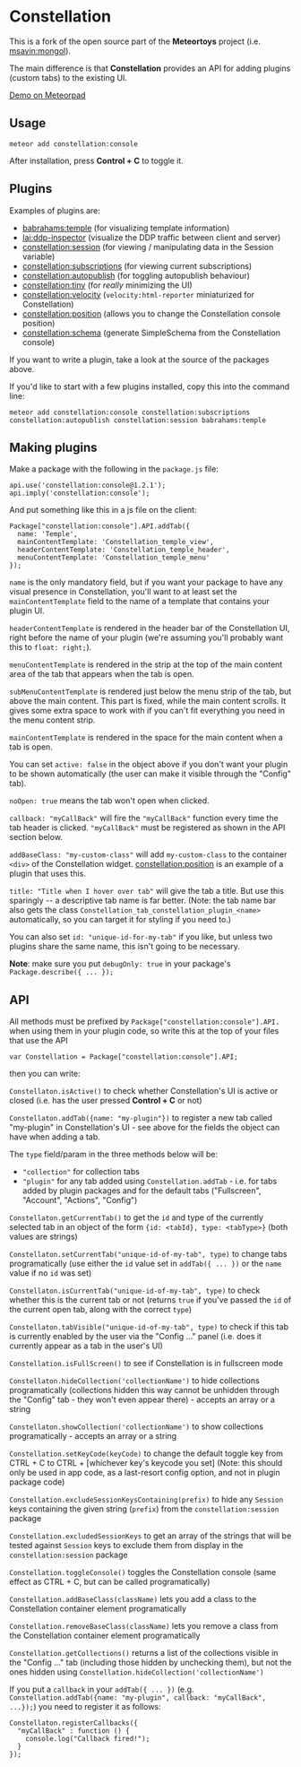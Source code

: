 Constellation
=============

This is a fork of the open source part of the __Meteortoys__ project (i.e. [msavin:mongol](https://github.com/msavin/Mongol)).

The main difference is that __Constellation__ provides an API for adding plugins (custom tabs) to the existing UI.

[Demo on Meteorpad](http://meteorpad.com/pad/Wm7SreoMmL8QTMKkT/Constellation_Demo)

Usage
-----
```
meteor add constellation:console
```

After installation, press <strong>Control + C</strong> to toggle it.

Plugins
-------

Examples of plugins are:

- [babrahams:temple](https://github.com/JackAdams/temple) (for visualizing template information)
- [lai:ddp-inspector](https://github.com/rclai/meteor-ddp-inspector) (visualize the DDP traffic between client and server)
- [constellation:session](https://github.com/JackAdams/constellation-session) (for viewing / manipulating data in the Session variable)
- [constellation:subscriptions](https://github.com/JackAdams/constellation-subscriptions) (for viewing current subscriptions)
- [constellation:autopublish](https://github.com/JackAdams/constellation-autopublish) (for toggling autopublish behaviour)
- [constellation:tiny](https://github.com/JackAdams/constellation-tiny) (for _really_ minimizing the UI)
- [constellation:velocity](https://github.com/JackAdams/constellation-velocity) (`velocity:html-reporter` miniaturized for Constellation)
- [constellation:position](https://github.com/JackAdams/constellation-position) (allows you to change the Constellation console position)
- [constellation:schema](https://github.com/JackAdams/constellation-schema) (generate SimpleSchema from the Constellation console)

If you want to write a plugin, take a look at the source of the packages above.

If you'd like to start with a few plugins installed, copy this into the command line:
```
meteor add constellation:console constellation:subscriptions constellation:autopublish constellation:session babrahams:temple
```

Making plugins
--------------

Make a package with the following in the `package.js` file:

```
api.use('constellation:console@1.2.1');
api.imply('constellation:console');
```

And put something like this in a js file on the client:

```
Package["constellation:console"].API.addTab({
  name: 'Temple',
  mainContentTemplate: 'Constellation_temple_view',
  headerContentTemplate: 'Constellation_temple_header',
  menuContentTemplate: 'Constellation_temple_menu'
});
```

`name` is the only mandatory field, but if you want your package to have any visual presence in Constellation, you'll want to at least set the `mainContentTemplate` field to the name of a template that contains your plugin UI.

`headerContentTemplate` is rendered in the header bar of the Constellation UI, right before the name of your plugin (we're assuming you'll probably want this to `float: right;`).

`menuContentTemplate` is rendered in the strip at the top of the main content area of the tab that appears when the tab is open.

`subMenuContentTemplate` is rendered just below the menu strip of the tab, but above the main content. This part is fixed, while the main content scrolls. It gives some extra space to work with if you can't fit everything you need in the menu content strip.

`mainContentTemplate` is rendered in the space for the main content when a tab is open.

You can set `active: false` in the object above if you don't want your plugin to be shown automatically (the user can make it visible through the "Config" tab).

`noOpen: true` means the tab won't open when clicked.

`callback: "myCallBack"` will fire the `"myCallBack"` function every time the tab header is clicked. `"myCallBack"` must be registered as shown in the API section below.

`addBaseClass: "my-custom-class"` will add `my-custom-class` to the container `<div>` of the Constellation widget. [constellation:position](https://github.com/JackAdams/constellation-position) is an example of a plugin that uses this.

`title: "Title when I hover over tab"` will give the tab a title. But use this sparingly -- a descriptive tab name is far better. (Note: the tab name bar also gets the class `Constellation_tab_constellation_plugin_<name>` automatically, so you can target it for styling if you need to.)

You can also set `id: "unique-id-for-my-tab"` if you like, but unless two plugins share the same name, this isn't going to be necessary.

__Note__: make sure you put `debugOnly: true` in your package's `Package.describe({ ... });`

API
---

All methods must be prefixed by `Package["constellation:console"].API.` when using them in your plugin code, so write this at the top of your files that use the API
```
var Constellation = Package["constellation:console"].API;
```
then you can write:

`Constellaton.isActive()` to check whether Constellation's UI is active or closed (i.e. has the user pressed __Control + C__ or not)

`Constellaton.addTab({name: "my-plugin"})` to register a new tab called "my-plugin" in Constellation's UI - see above for the fields the object can have when adding a tab.

The `type` field/param in the three methods below will be:
 - `"collection"` for collection tabs
 - `"plugin"` for any tab added using `Constellation.addTab` - i.e. for tabs added by plugin packages and for the default tabs ("Fullscreen", "Account", "Actions", "Config")

`Constellaton.getCurrentTab()` to get the `id` and type of the currently selected tab in an object of the form `{id: <tabId}, type: <tabType>}` (both values are strings)

`Constellaton.setCurrentTab("unique-id-of-my-tab", type)` to change tabs programatically (use either the `id` value set in `addTab({ ... })` or the `name` value if no `id` was set)

`Constellaton.isCurrentTab("unique-id-of-my-tab", type)` to check whether this is the current tab or not (returns `true` if you've passed the `id` of the current open tab, along with the correct `type`)

`Constellaton.tabVisible("unique-id-of-my-tab", type)` to check if this tab is currently enabled by the user via the "Config ..." panel (i.e. does it currently appear as a tab in the user's UI)

`Constellation.isFullScreen()` to see if Constellation is in fullscreen mode

`Constellaton.hideCollection('collectionName')` to hide collections programatically (collections hidden this way cannot be unhidden through the "Config" tab - they won't even appear there) - accepts an array or a string

`Constellaton.showCollection('collectionName')` to show collections programatically - accepts an array or a string

`Constellation.setKeyCode(keyCode)` to change the default toggle key from CTRL + C to CTRL + [whichever key's keycode you set] (Note: this should only be used in app code, as a last-resort config option, and not in plugin package code)

`Constellation.excludeSessionKeysContaining(prefix)` to hide any `Session` keys containing the given string (`prefix`) from the `constellation:session` package

`Constellation.excludedSessionKeys` to get an array of the strings that will be tested against `Session` keys to exclude them from display in the `constellation:session` package

`Constellation.toggleConsole()` toggles the Constellation console (same effect as CTRL + C, but can be called programatically)

`Constellation.addBaseClass(className)` lets you add a class to the Constellation container element programatically

`Constellation.removeBaseClass(className)` lets you remove a class from the Constellation container element programatically

`Constellation.getCollections()` returns a list of the collections visible in the "Config ..." tab (including those hidden by unchecking them), but not the ones hidden using `Constellation.hideCollection('collectionName')`

If you put a `callback` in your `addTab({ ... })` (e.g. `Constellation.addTab({name: "my-plugin", callback: "myCallBack", ...});`) you need to register it as follows:
```
Constellaton.registerCallbacks({
  "myCallBack" : function () {
    console.log("Callback fired!");
  }
});
```